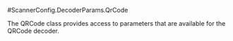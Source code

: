 #ScannerConfig.DecoderParams.QrCode

The QRCode class provides access to parameters that are available for the QRCode decoder.